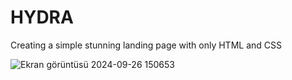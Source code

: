 # HYDRA
Creating a simple stunning landing page with only HTML and CSS

![Ekran görüntüsü 2024-09-26 150653](https://github.com/user-attachments/assets/c770caef-6caf-4a7b-97de-3a885eabded5)




